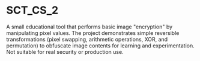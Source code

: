 # SCT_CS_2
A small educational tool that performs basic image "encryption" by manipulating pixel values. The project demonstrates simple reversible transformations (pixel swapping, arithmetic operations, XOR, and permutation) to obfuscate image contents for learning and experimentation. Not suitable for real security or production use.
